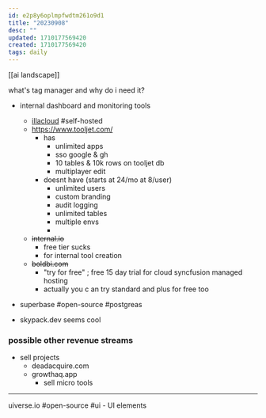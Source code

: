 ```yaml
---
id: e2p8y6oplmpfwdtm261o9d1
title: "20230908"
desc: ""
updated: 1710177569420
created: 1710177569420
tags: daily
---
```

[[ai landscape]]


what's tag manager and why do i need it? 

- internal dashboard and monitoring tools
	- [illacloud](braindump/illacloud.com)
		#self-hosted 
	- https://www.tooljet.com/
		- has
			- unlimited apps 
			- sso google & gh 
			- 10 tables & 10k rows on tooljet db
			- multiplayer edit
		- doesnt have (starts at 24/mo at 8/user)
			- unlimited users
			- custom branding 
			- audit logging 
			- unlimited tables 
			- multiple envs 
			- 
	- ~~internal.io~~
		- free tier sucks 
		- for internal tool creation
	- ~~boldbi.com~~
		- "try for free" ; free 15 day trial for cloud syncfusion managed hosting 
		- actually you c an try standard and plus for free too 


- superbase #open-source #postgreas 
- skypack.dev seems cool 

### possible other revenue streams
- sell projects
	- deadacquire.com
	- growthaq.app
		- sell micro tools

---
uiverse.io #open-source #ui 
	- UI elements 